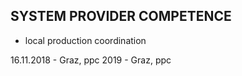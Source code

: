 ## SYSTEM PROVIDER COMPETENCE

+ local production coordination

16.11.2018 - Graz, ppc
2019 - Graz, ppc